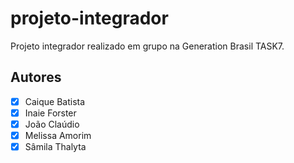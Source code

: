 # projeto-integrador


Projeto integrador realizado em grupo na Generation Brasil TASK7.


## Autores
- [x] Caique Batista
- [x] Inaie Forster
- [x] João Claúdio
- [x] Melissa Amorim
- [x] Sâmila Thalyta
